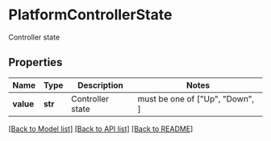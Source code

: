 # PlatformControllerState

Controller state

## Properties
Name | Type | Description | Notes
------------ | ------------- | ------------- | -------------
**value** | **str** | Controller state |  must be one of ["Up", "Down", ]

[[Back to Model list]](../README.md#documentation-for-models) [[Back to API list]](../README.md#documentation-for-api-endpoints) [[Back to README]](../README.md)



